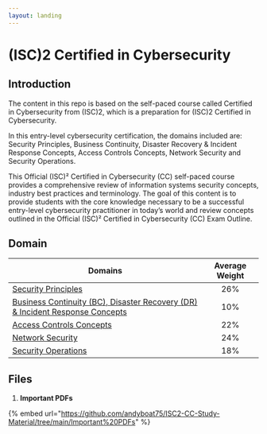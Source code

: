 ```yaml
---
layout: landing
---
```


# (ISC)2 Certified in Cybersecurity

## Introduction

The content in this repo is based on the self-paced course called Certified in Cybersecurity from (ISC)2, which is a preparation for (ISC)2 Certified in Cybersecurity.

In this entry-level cybersecurity certification, the domains included are: Security Principles, Business Continuity, Disaster Recovery & Incident Response Concepts, Access Controls Concepts, Network Security and Security Operations.

This Official (ISC)² Certified in Cybersecurity (CC) self-paced course provides a comprehensive review of information systems security concepts, industry best practices and terminology. The goal of this content is to provide students with the core knowledge necessary to be a successful entry-level cybersecurity practitioner in today’s world and review concepts outlined in the Official (ISC)² Certified in Cybersecurity (CC) Exam Outline.

## Domain

| Domains                                                                                   | Average Weight |
| ----------------------------------------------------------------------------------------- | :------------: |
| [Security Principles](notes/)                                                             |       26%      |
| [Business Continuity (BC), Disaster Recovery (DR) & Incident Response Concepts](notes-1/) |       10%      |
| [Access Controls Concepts](notes-2/)                                                      |       22%      |
| [Network Security](notes-3/)                                                              |       24%      |
| [Security Operations](notes-4/)                                                           |       18%      |

## Files

1. **Important PDFs**

{% embed url="https://github.com/andyboat75/ISC2-CC-Study-Material/tree/main/Important%20PDFs" %}
